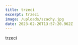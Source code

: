 ```yaml
---
title: trzeci
excerpt: trzeci
image: /uploads/szachy.jpg
date: 2023-02-20T13:57:20.962Z
---
```

t﻿rzeci
